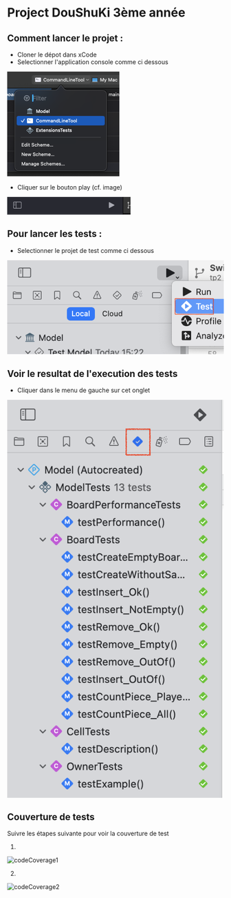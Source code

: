 # Project DouShuKi 3ème année

## Comment lancer le projet :

- Cloner le dépot dans xCode
- Selectionner l'application console comme ci dessous

<img src="./Image/SelectProject.png" height="auto" width="auto"/>

- Cliquer sur le bouton play (cf. image)

<img src="./Image/PlayButton.png" height="auto" width="auto"/>

## Pour lancer les tests :

- Selectionner le projet de test comme ci dessous

<img src="./Image/RunTest.png" height="auto" width="auto"/>


## Voir le resultat de l'execution des tests

- Cliquer dans le menu de gauche sur cet onglet

![testResult](./Image/ResultTest.png)

## Couverture de tests

Suivre les étapes suivante pour voir la couverture de test

1)

![codeCoverage1](./Image/CodeCoverage1.png)

2)

![codeCoverage2](./Image/CodeCoverage2.png)

